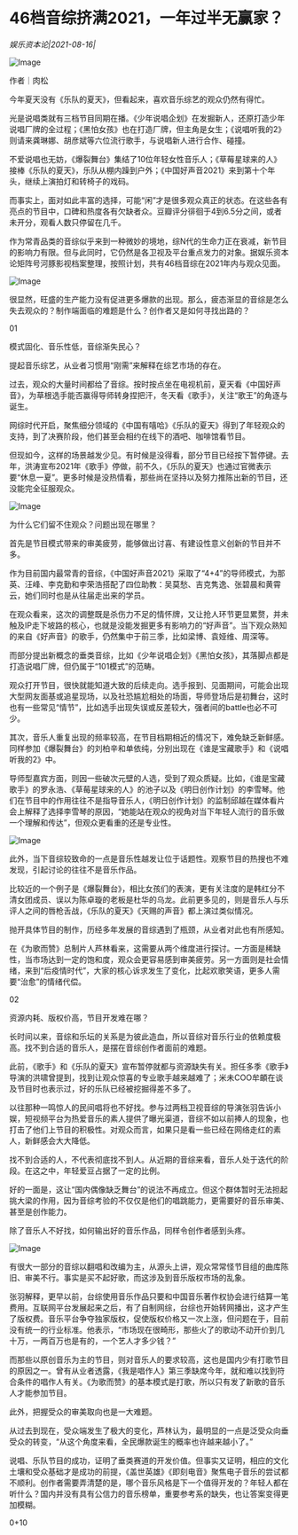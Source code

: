 # 46档音综挤满2021，一年过半无赢家？

*娱乐资本论|2021-08-16|*

![Image](https://mmbiz.qpic.cn/mmbiz_jpg/jNZszpkibXxibyofUcX5PYByJpHwKnnjPKOSucyib1jmpVWzzxTTTQZNs4R4eNSLiaAmicnQmMIZiciaVTMX57cPBHibQw/640?wx_fmt=jpeg&tp=webp&wxfrom=5&wx_lazy=1&wx_co=1)

作者｜肉松

今年夏天没有《乐队的夏天》，但看起来，喜欢音乐综艺的观众仍然有得忙。

光是说唱类就有三档节目同期在播。《少年说唱企划》在发掘新人，还原打造少年说唱厂牌的全过程；《黑怕女孩》也在打造厂牌，但主角是女生；《说唱听我的2》则请来龚琳娜、胡彦斌等六位流行歌手，与说唱新人进行合作、碰撞。

不爱说唱也无妨，《爆裂舞台》集结了10位年轻女性音乐人；《草莓星球来的人》接棒《乐队的夏天》，乐队从棚内躁到户外；《中国好声音2021》来到第十个年头，继续上演拍灯和转椅子的戏码。

而事实上，面对如此丰富的选择，可能“闲”才是很多观众真正的状态。在这些各有亮点的节目中，口碑和热度各有欠缺者众。豆瓣评分徘徊于4到6.5分之间，或者未开分，观看人数只停留在几千。

作为常青品类的音综似乎来到一种微妙的境地，综N代的生命力正在衰减，新节目的影响力有限。但与此同时，它仍然是各卫视及平台重点发力的对象。据娱乐资本论矩阵号河豚影视档案整理，按照计划，共有46档音综在2021年内与观众见面。

![Image](https://mmbiz.qpic.cn/mmbiz_png/jNZszpkibXxibyofUcX5PYByJpHwKnnjPKleUTib2Nelhhqcj0xlf7yWa13NILv0xicRArE16qibDia1l9dickf2nprYQ/640?wx_fmt=png&tp=webp&wxfrom=5&wx_lazy=1&wx_co=1)

很显然，旺盛的生产能力没有促进更多爆款的出现。那么，疲态渐显的音综是怎么失去观众的？制作端面临的难题是什么？创作者又是如何寻找出路的？

01

模式固化、音乐性低，音综渐失民心？

提起音乐综艺，从业者习惯用“刚需”来解释在综艺市场的存在。

过去，观众的大量时间都给了音综。按时按点坐在电视机前，夏天看《中国好声音》，为草根选手能否赢得导师转身捏把汗，冬天看《歌手》，关注“歌王”的角逐与诞生。

网综时代开启，聚焦细分领域的《中国有嘻哈》《乐队的夏天》得到了年轻观众的支持，到了决赛阶段，他们甚至会相约在线下的酒吧、咖啡馆看节目。

但现如今，这样的场景越发少见。有时候是没得看，部分节目已经按下暂停键。去年，洪涛宣布2021年《歌手》停做，前不久，《乐队的夏天》也通过官微表示要“休息一夏”。更多时候是没热情看，那些尚在坚持以及努力推陈出新的节目，还没能完全征服观众。

![Image](https://mmbiz.qpic.cn/mmbiz_png/jNZszpkibXxibyofUcX5PYByJpHwKnnjPKH2DrIVy1DwiagCB6O7plkBaOCOIEcuqBkFNGXVbsHNkzycdjkUyPZNw/640?wx_fmt=png&tp=webp&wxfrom=5&wx_lazy=1&wx_co=1)

为什么它们留不住观众？问题出现在哪里？

首先是节目模式带来的审美疲劳，能够做出讨喜、有建设性意义创新的节目并不多。

作为目前国内最常青的音综，《中国好声音2021》采取了“4+4”的导师模式，为那英、汪峰、李克勤和李荣浩搭配了四位助教：吴莫愁、吉克隽逸、张碧晨和黄霄云，她们同时也是从往届走出来的学员。

在观众看来，这次的调整既是杀伤力不足的情怀牌，又让抢人环节更显累赘，并未触及IP走下坡路的核心，也就是没能发掘更多有影响力的“好声音”。当下观众熟知的来自《好声音》的歌手，仍然集中于前三季，比如梁博、袁娅维、周深等。

而部分提出新概念的垂类音综，比如《少年说唱企划》《黑怕女孩》，其落脚点都是打造说唱厂牌，但仍属于“101模式”的范畴。

观众打开节目，很快就能知道大致的后续走向。选手报到、见面期间，可能会出现大型网友面基或追星现场，以及社恐尴尬相处的场面，导师登场后是初舞台，这时也有一些常见“情节”，比如选手出现失误或反差较大，强者间的battle也必不可少。

其次，音乐人重复出现的频率较高，在节目档期相近的情况下，难免缺乏新鲜感。同样参加《爆裂舞台》的刘柏辛和单依纯，分别出现在《谁是宝藏歌手》和《说唱听我的2》中。

导师型嘉宾方面，则因一些破次元壁的人选，受到了观众质疑。比如，《谁是宝藏歌手》的罗永浩、《草莓星球来的人》的池子以及《明日创作计划》的李雪琴。他们在节目中的作用往往不是指导音乐人，《明日创作计划》的监制邱越在媒体看片会上解释了选择李雪琴的原因，“她能站在观众的视角对当下年轻人流行的音乐做一个理解和传达”，但观众更看重的还是专业性。

![Image](https://mmbiz.qpic.cn/mmbiz_png/jNZszpkibXxibyofUcX5PYByJpHwKnnjPKEm02I4iadejllviaSaWqHUhG2ZCGWHKXJjCyydP6yKURAFQdVptWT92g/640?wx_fmt=png&tp=webp&wxfrom=5&wx_lazy=1&wx_co=1)

此外，当下音综较致命的一点是音乐性越发让位于话题性。观察节目的热搜也不难发现，引起讨论的往往不是音乐作品。

比较近的一个例子是《爆裂舞台》，相比女孩们的表演，更有关注度的是韩红分不清女团成员、误以为陈卓璇的老板是杜华的乌龙。此前更多见的，则是音乐人与乐评人之间的唇枪舌战，《乐队的夏天》《天赐的声音》都上演过类似情况。

抛开具体节目的制作，历经多年发展的音综遇到了瓶颈，从业者对此也有所感知。

在《为歌而赞》总制片人芦林看来，这需要从两个维度进行探讨。一方面是稀缺性，当市场达到一定的饱和度，观众会更容易感到审美疲劳。另一方面则是社会情绪，来到“后疫情时代”，大家的核心诉求发生了变化，比起欢歌笑语，更多人需要“治愈”的情绪代偿。

02

资源内耗、版权价高，节目开发难在哪？

长时间以来，音综和乐坛的关系是为彼此造血，所以音综对音乐行业的依赖度极高。找不到合适的音乐人，是摆在音综创作者面前的难题。

此前，《歌手》和《乐队的夏天》宣布暂停就都与资源缺失有关。担任多季《歌手》导演的洪啸曾提到，找到让观众惊喜的专业歌手越来越难了；米未COO牟頔在谈及节目时也表示过，好的乐队已经被挖掘得差不多了。

以往那种一鸣惊人的民间唱将也不好找。参与过两档卫视音综的导演张羽告诉小娱，短视频平台为热爱音乐的素人提供了曝光渠道，音综不如以前捧人的现象，也打击了他们上节目的积极性。对观众而言，如果只是看一些已经在网络走红的素人，新鲜感会大大降低。

找不到合适的人，不代表彻底找不到人。从近期的音综来看，音乐人处于迭代的阶段。在这之中，年轻爱豆占据了一定的比例。

好的一面是，这让“国内偶像缺乏舞台”的说法不再成立。但这个群体暂时无法担起挑大梁的作用，因为音综考验的不仅仅是他们的唱跳能力，更需要好的音乐审美、甚至是创作能力。

除了音乐人不好找，如何输出好的音乐作品，同样令创作者感到头疼。

![Image](https://mmbiz.qpic.cn/mmbiz_png/jNZszpkibXxibyofUcX5PYByJpHwKnnjPKUtV9amiaECl3Y8Hib90awaGpyfUM5RPSic5BTBlhZOd5Oicicib24Z86fA9A/640?wx_fmt=png&tp=webp&wxfrom=5&wx_lazy=1&wx_co=1)

有很大一部分的音综以翻唱和改编为主，从源头上讲，观众常常怪节目组的曲库陈旧、审美不行。事实是买不起好歌，而这涉及到音乐版权市场的乱象。

张羽解释，更早以前，台综使用音乐作品只要和中国音乐著作权协会进行结算一笔费用。互联网平台发展起来之后，有了自制网综，台综也开始转网播出，这才产生了版权费。音乐平台争夺独家版权，促使版权价格又一次上涨，但问题在于，目前没有统一的行业标准。他表示，“市场现在很畸形，那些火了的歌动不动开价到几十万，一两百万也是有的，一个艺人才多少钱？”

而那些以原创音乐为主的节目，则对音乐人的要求较高，这也是国内少有打歌节目的原因之一。曾有从业者透露，《我是唱作人》第三季缺席今年，就和难以找到符合条件的唱作人有关。《为歌而赞》的基本模式是打歌，所以只有发了新歌的音乐人才能参加节目。

此外，把握受众的审美取向也是一大难题。

从过去到现在，受众端发生了极大的变化，芦林认为，最明显的一点是泛受众向垂受众的转变，“从这个角度来看，全民爆款诞生的概率也许越来越小了。”

说唱、乐队节目的成功，证明了垂类赛道的开发价值。但事实又证明，相应的文化土壤和受众基础才是成功的前提，《盖世英雄》《即刻电音》聚焦电子音乐的尝试都不顺利。创作者需要弄清楚的是，哪个音乐风格是下一个值得开发的？年轻人都在听什么？国内并没有具有公信力的音乐榜单，重要参考系的缺失，也让答案变得更加模糊。

0+10

